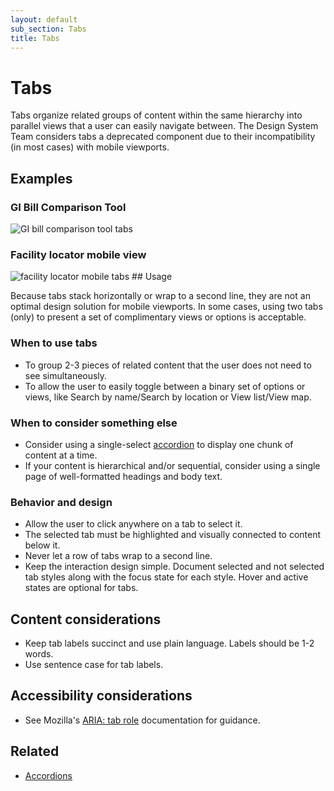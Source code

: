 ```yaml
---
layout: default
sub_section: Tabs
title: Tabs
---
```


# Tabs

<p class="va-introtext" markdown="1">Tabs organize related groups of content within the same hierarchy into parallel views that a user can easily navigate between. The Design System Team considers tabs a deprecated component due to their incompatibility (in most cases) with mobile viewports.</p>

## Examples

### GI Bill Comparison Tool

![GI bill comparison tool tabs]({{site.baseurl}}/images/tabs-gibct.png) 

### Facility locator mobile view

![facility locator mobile tabs]({{site.baseurl}}/images/tabs-fac-loc-sm.png) ## Usage

Because tabs stack horizontally or wrap to a second line, they are not an optimal design solution for mobile viewports. In some cases, using two tabs (only) to present a set of complimentary views or options is acceptable.

### When to use tabs

* To group 2-3 pieces of related content that the user does not need to see simultaneously.
* To allow the user to easily toggle between a binary set of options or views, like Search by name/Search by location or View list/View map.

### When to consider something else

* Consider using a single-select [accordion](https://design.va.gov/components/accordions) to display one chunk of content at a time.
* If your content is hierarchical and/or sequential, consider using a single page of well-formatted headings and body text.

### Behavior and design

* Allow the user to click anywhere on a tab to select it.
* The selected tab must be highlighted and visually connected to content below it.
* Never let a row of tabs wrap to a second line.
* Keep the interaction design simple. Document selected and not selected tab styles along with the focus state for each style. Hover and active states are optional for tabs.

## Content considerations

* Keep tab labels succinct and use plain language. Labels should be 1-2 words.
* Use sentence case for tab labels.

## Accessibility considerations

* See Mozilla's [ARIA: tab role](https://developer.mozilla.org/en-US/docs/Web/Accessibility/ARIA/Roles/tab_role) documentation for guidance.

## Related

* [Accordions](https://design.va.gov/components/accordions)
